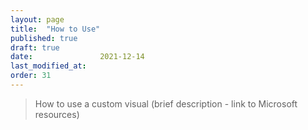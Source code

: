 ```yaml
---
layout: page
title:  "How to Use"
published: true
draft: true
date:               2021-12-14
last_modified_at:
order: 31
---
```

> How to use a custom visual (brief description - link to Microsoft resources)